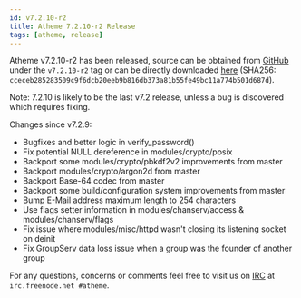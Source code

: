 ```yaml
---
id: v7.2.10-r2
title: Atheme 7.2.10-r2 Release
tags: [atheme, release]
---
```


Atheme v7.2.10-r2 has been released, source can be obtained from [GitHub](https://github.com/atheme/atheme) under the `v7.2.10-r2` tag or can be directly downloaded [here](https://github.com/atheme/atheme/releases/download/v7.2.10-r2/atheme-v7.2.10-r2.tar.xz) (SHA256: `cceceb285283509c9f6dcb20eeb9b816db373a81b55fe49bc11a774b501d687d`).

Note: 7.2.10 is likely to be the last v7.2 release, unless a bug is discovered which requires fixing.

<!--truncate-->

Changes since v7.2.9:

- Bugfixes and better logic in verify_password()
- Fix potential NULL dereference in modules/crypto/posix
- Backport some modules/crypto/pbkdf2v2 improvements from master
- Backport modules/crypto/argon2d from master
- Backport Base-64 codec from master
- Backport some build/configuration system improvements from master
- Bump E-Mail address maximum length to 254 characters
- Use flags setter information in modules/chanserv/access & modules/chanserv/flags
- Fix issue where modules/misc/httpd wasn't closing its listening socket on deinit
- Fix GroupServ data loss issue when a group was the founder of another group

For any questions, concerns or comments feel free to visit us on [IRC](ircs://irc.freenode.net/#atheme) at `irc.freenode.net #atheme`.

